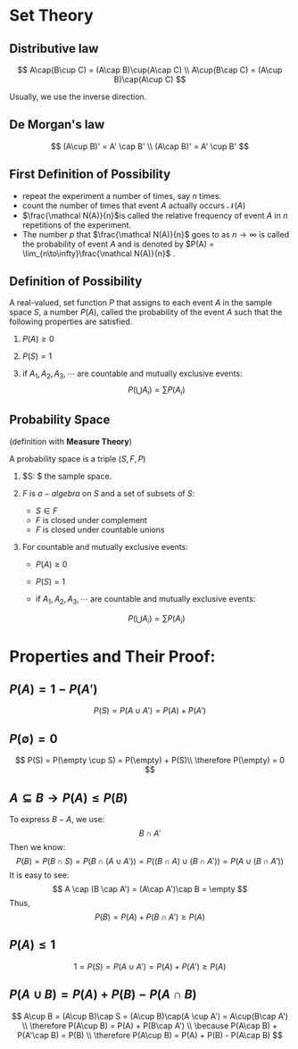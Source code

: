 # Set Theory

## Distributive law

$$
A\cap(B\cup C) = (A\cap B)\cup(A\cap C) \\
A\cup(B\cap C) = (A\cup B)\cap(A\cup C)
$$

Usually, we use the inverse direction.

## De Morgan's law

$$
(A\cup B)' = A' \cap B' \\
(A\cap B)' = A' \cup B'
$$



## First Definition of Possibility

- repeat the experiment a number of times, say $n$ times.
- count the number of times that event $A$ actually occurs $\mathcal{N}(A)$
- $\frac{\mathcal N(A)}{n}$is called the relative frequency of event $A$ in $n$ repetitions of the experiment.
- The number $p$ that $\frac{\mathcal N(A)}{n}$ goes to as $n \to \infty$ is called the probability of event $A$ and is denoted by $P(A) = \lim_{n\to\infty}\frac{\mathcal N(A)}{n}$ .

## Definition of Possibility

A real-valued, set function $P$ that assigns to each event $A$ in the sample space $S$, a number $P(A)$, called the probability of the event $A$ such that the following properties are satisfied.

1. $P(A) \ge 0$

2. $P(S) = 1$

3. if $A_1, A_2, A_3, \cdots$ are countable and mutually exclusive events:
   $$
   P(\bigcup A_i) = \sum P(A_i)
   $$


## Probability Space

(definition with **Measure Theory**)

A probability space is a triple $(S, F, P)$

1. $S: $ the sample space.

2. $F$ is $\sigma-algebra$ on $S$ and a set of subsets of $S$:
   - $S \in F$
   - $F$ is closed under complement
   - $F$ is closed under countable unions

3. For countable and mutually exclusive events:

   - $P(A) \ge 0$

   - $P(S) = 1$

   - if $A_1, A_2, A_3, \cdots$ are countable and mutually exclusive events:

   $$
   P(\bigcup A_i) = \sum P(A_i)
   $$




# Properties and Their Proof:

## $P(A) = 1 - P(A')$

$$
P(S) = P(A \cup A') = P(A) + P(A')
$$

## $P(\emptyset) = 0$

$$
P(S) = P(\empty \cup S) = P(\empty) + P(S)\\
\therefore P(\empty) = 0
$$

## $A \subseteq B \to P(A) \le P(B)$

To express $B - A$, we use:
$$
B\cap A'
$$
Then we know:
$$
P(B) = P(B\cap S) = P(B\cap (A \cup A')) = P((B\cap A)\cup(B\cap A')) = P(A\cup(B\cap A'))
$$
It is easy to see:
$$
A \cap (B \cap A') = (A\cap A')\cap B = \empty
$$
Thus,
$$
P(B) = P(A) + P(B\cap A') \ge P(A)
$$

## $P(A)\le 1$

$$
1 = P(S) = P(A\cup A') = P(A) + P(A') \ge P(A)
$$

## $P(A\cup B) = P(A) + P(B) - P(A\cap B)$

$$
A\cup B =  (A\cup B)\cap S = (A\cup B)\cap(A \cup A') = A\cup(B\cap A') \\
\therefore P(A\cup B) = P(A) + P(B\cap A') \\
\because P(A\cap B) + P(A'\cap B) = P(B) \\
\therefore P(A\cup B) = P(A) + P(B) - P(A\cap B)
$$

